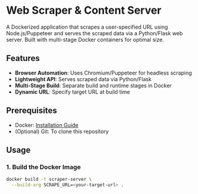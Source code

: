 # Web Scraper & Content Server

A Dockerized application that scrapes a user-specified URL using Node.js/Puppeteer and serves the scraped data via a Python/Flask web server. Built with multi-stage Docker containers for optimal size.

## Features
- **Browser Automation**: Uses Chromium/Puppeteer for headless scraping
- **Lightweight API**: Serves scraped data via Python/Flask
- **Multi-Stage Build**: Separate build and runtime stages in Docker
- **Dynamic URL**: Specify target URL at build time

## Prerequisites
- Docker: [Installation Guide](https://docs.docker.com/get-docker/)
- (Optional) Git: To clone this repository

## Usage

### 1. Build the Docker Image
```bash
docker build -t scraper-server \
  --build-arg SCRAPE_URL=<your-target-url> .
